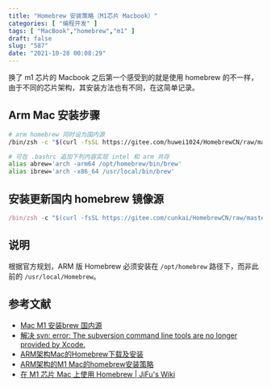 ```yaml
---
title: "Homebrew 安装策略（M1芯片 Macbook）"
categories: [ "编程开发" ]
tags: [ "MacBook","homebrew","m1" ]
draft: false
slug: "587"
date: "2021-10-28 00:08:29"
---
```


换了 m1 芯片的 Macbook 之后第一个感受到的就是使用 homebrew 的不一样，由于不同的芯片架构，其安装方法也有不同，在这简单记录。

## Arm Mac 安装步骤

```bash
# arm homebrew 同时设为国内源
/bin/zsh -c "$(curl -fsSL https://gitee.com/huwei1024/HomebrewCN/raw/master/Homebrew.sh)"

# 可在 .bashrc 追加下列内容实现 intel 和 arm 共存
alias abrew='arch -arm64 /opt/homebrew/bin/brew'
alias ibrew='arch -x86_64 /usr/local/bin/brew'
```

## 安装更新国内 homebrew 镜像源

```jsx
/bin/zsh -c "$(curl -fsSL https://gitee.com/cunkai/HomebrewCN/raw/master/Homebrew.sh)"
```

## 说明

根据官方规划，ARM 版 Homebrew 必须安装在 `/opt/homebrew` 路径下，而非此前的 `/usr/local/Homebrew`。

## 参考文献

- [Mac M1 安装brew 国内源](https://blog.csdn.net/qq_29496469/article/details/113834952)
- [解决 svn: error: The subversion command line tools are no longer provided by Xcode.](https://blog.csdn.net/wueasy/article/details/105304818)
- [ARM架构Mac的Homebrew下载及安装](https://blog.csdn.net/L_boyka/article/details/112554554)
- [ARM架构的M1 Mac的homebrew安装策略](https://blog.csdn.net/HLJs_Cookbook/article/details/111143521)
- [在 M1 芯片 Mac 上使用 Homebrew | JiFu's Wiki](https://www.jifu.io/posts/1525358532/)